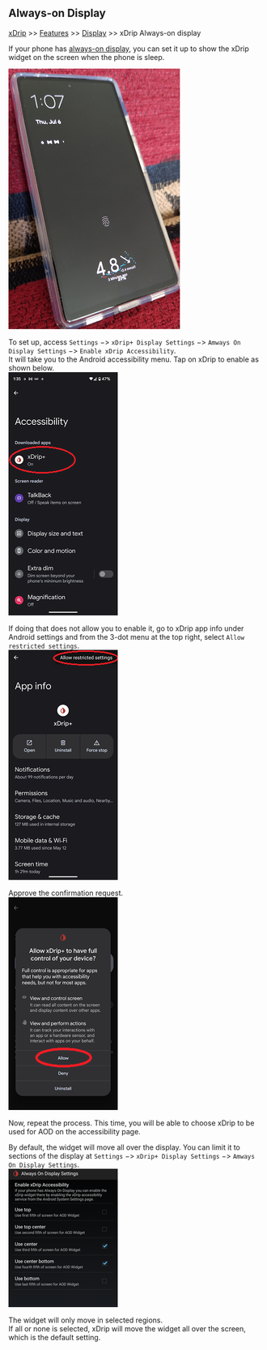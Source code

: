 ## Always-on Display
[xDrip](../../README.md) >> [Features](../Features_page.md) >> [Display](./Display.md) >> xDrip Always-on display    
  
If your phone has [always-on display](https://en.wikipedia.org/wiki/Always-on_display), you can set it up to show the xDrip widget on the screen when the phone is sleep.  

![](./images/AOD_Sample.png)  

To set up, access `Settings` &#8722;> `xDrip+ Display Settings` &#8722;> `Amways On Display Settings` &#8722;> `Enable xDrip Accessibility`.  
It will take you to the Android accessibility menu.  Tap on xDrip to enable as shown below.  
![](./images/EnablexDripAOD.png)  

If doing that does not allow you to enable it, go to xDrip app info under Android settings and from the 3-dot menu at the top right, select `Allow restricted settings`.  
![](./images/AllowRestrictedSettings.png)  
  
Approve the confirmation request.  
![](./images/AllowRestrictedSettings2.png)  

Now, repeat the process.  This time, you will be able to choose xDrip to be used for AOD on the accessibility page.  
  
By default, the widget will move all over the display.  You can limit it to sections of the display at `Settings` &#8722;> `xDrip+ Display Settings` &#8722;> `Amways On Display Settings`.  
![](./images/AOD_Limit_Regions.png)  

The widget will only move in selected regions.  
If all or none is selected, xDrip will move the widget all over the screen, which is the default setting.  
  
